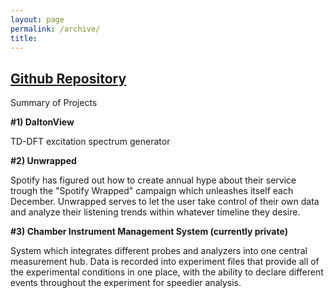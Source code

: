 ```yaml
---
layout: page
permalink: /archive/
title: 
---
```


## [Github Repository](https://github.com/daltonian)

Summary of Projects

**#1) DaltonView**

TD-DFT excitation spectrum generator

**#2) Unwrapped**

Spotify has figured out how to create annual hype about their service trough the "Spotify Wrapped" campaign which unleashes itself each December. Unwrapped serves to let the user take control of their own data and analyze their listening trends within whatever timeline they desire.

**#3) Chamber Instrument Management System (currently private)**

System which integrates different probes and analyzers into one central measurement hub. Data is recorded into experiment files that provide all of the experimental conditions in one place, with the ability to declare different events throughout the experiment for speedier analysis.
